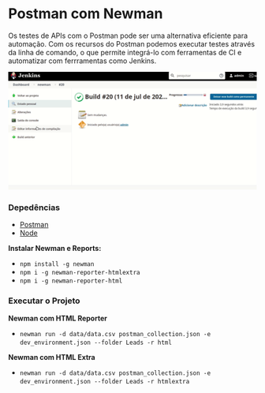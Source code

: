 
# Postman com Newman  

Os testes de APIs com o Postman pode ser uma alternativa eficiente para automação. Com os recursos do Postman podemos executar testes através da linha de comando, o que permite integrá-lo com ferramentas de CI e automatizar com ferrramentas como Jenkins.  

![jenkins](./gif/record.gif)

### Depedências  

* [Postman](https://www.postman.com/downloads/ "Postman")  
* [Node](https://nodejs.org/en/ "Node")  

__Instalar Newman e Reports:__

* `npm install -g newman`  
* `npm i -g newman-reporter-htmlextra`  
* `npm i -g newman-reporter-html`

### Executar o Projeto
 __Newman com HTML Reporter__  

* `newman run -d data/data.csv postman_collection.json -e dev_environment.json --folder Leads -r html`   

 __Newman com HTML Extra__  

* `newman run -d data/data.csv postman_collection.json -e dev_environment.json --folder Leads -r htmlextra`